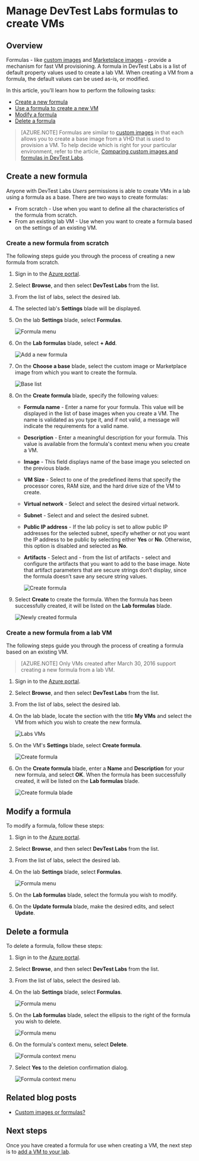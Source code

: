 <properties
	pageTitle="Manage DevTest Labs formulas to create VMs | Microsoft Azure"
	description="Learn how to create, update, and remove DevTest Labs formulas, and use them to create new VMs."
	services="devtest-lab,virtual-machines"
	documentationCenter="na"
	authors="tomarcher"
	manager="douge"
	editor=""/>

<tags
	ms.service="devtest-lab"
	ms.workload="na"
	ms.tgt_pltfrm="na"
	ms.devlang="na"
	ms.topic="article"
	ms.date="06/01/2016"
	ms.author="tarcher"/>

# Manage DevTest Labs formulas to create VMs

## Overview

Formulas - like [custom images](./devtest-lab-create-template.md) and [Marketplace images](./devtest-lab-configure-marketplace-images.md) -
provide a mechanism for fast VM provisioning. A formula in DevTest Labs is a list of default property values used to create a lab VM. When creating a VM
from a formula, the default values can be used as-is, or modified. 

In this article, you'll learn how to perform the following tasks:

- [Create a new formula](#create-a-new-formula)
- [Use a formula to create a new VM](#use-a-formula-to-create-a-new-vm)
- [Modify a formula](#modify-a-formula)
- [Delete a formula](#delete-a-formula)

> [AZURE.NOTE] Formulas are similar to [custom images](./devtest-lab-create-template.md) in that 
each allows you to create a base image from a VHD that is used to provision a VM. To help decide which is right
for your particular environment, refer to the article,
[Comparing custom images and formulas in DevTest Labs](./devtest-lab-comparing-vm-base-image-types.md).

## Create a new formula
Anyone with DevTest Labs *Users* permissions is able to create VMs in a lab using a formula as a base. 
There are two ways to create formulas: 

- From scratch - Use when you want to define all the characteristics of the formula from scratch.
- From an existing lab VM - Use when you want to create a formula based on the settings of an existing VM.

### Create a new formula from scratch
The following steps guide you through the process of creating a new formula from scratch.

1. Sign in to the [Azure portal](http://go.microsoft.com/fwlink/p/?LinkID=525040).

1. Select **Browse**, and then select **DevTest Labs** from the list.

1. From the list of labs, select the desired lab.  

1. The selected lab's **Settings** blade will be displayed. 

1. On the lab **Settings** blade, select **Formulas**.

    ![Formula menu](./media/devtest-lab-manage-formulas/lab-settings-formulas.png)

1. On the **Lab formulas** blade, select **+ Add**.

    ![Add a new formula](./media/devtest-lab-manage-formulas/add-formula.png)

1. On the **Choose a base** blade, select the custom image or Marketplace image from which you want to create the formula.

    ![Base list](./media/devtest-lab-manage-formulas/base-list.png)

1. On the **Create formula** blade, specify the following values:

	- **Formula name** - Enter a name for your formula. This value will be displayed in the list of base images when you create a VM. The name is validated as you type it, and if not valid, a message will indicate the requirements for a valid name.
	- **Description** - Enter a meaningful description for your formula. This value is available from the formula's context menu when you create a VM.
	- **Image** - This field displays name of the base image you selected on the previous blade. 
	- **VM Size** - Select to one of the predefined items that specify the processor cores, RAM size, and the hard drive size of the VM to create.
	- **Virtual network** - Select and select the desired virtual network.
	- **Subnet** - Select and and select the desired subnet.
	- **Public IP address** - If the lab policy is set to allow public IP addresses for the selected subnet, specify whether or not you want the IP address to be public by selecting either **Yes** or **No**. Otherwise, this option is disabled and selected as **No**.
	- **Artifacts** - Select and - from the list of artifacts - select and configure the artifacts that you want to add to the base image. Note that artifact parameters that are secure strings don’t display, since the formula doesn’t save any secure string values. 

    	![Create formula](./media/devtest-lab-manage-formulas/create-formula.png)

1. Select **Create** to create the formula. When the formula has been successfully created, it will be listed on the **Lab formulas** blade.

	![Newly created formula](./media/devtest-lab-manage-formulas/newly-created-formula.png)

### Create a new formula from a lab VM
The following steps guide you through the process of creating a formula based on an existing VM. 

> [AZURE.NOTE] Only VMs created after March 30, 2016 support creating a new formula from a lab VM. 

1. Sign in to the [Azure portal](http://go.microsoft.com/fwlink/p/?LinkID=525040).

1. Select **Browse**, and then select **DevTest Labs** from the list.

1. From the list of labs, select the desired lab.  

1. On the lab blade, locate the section with the title **My VMs** and select the VM from which you wish to create the new formula.

	![Labs VMs](./media/devtest-lab-manage-formulas/my-vms.png)

1. On the VM's **Settings** blade, select **Create formula**.

	![Create formula](./media/devtest-lab-manage-formulas/create-formula-menu.png)

1. On the **Create formula** blade, enter a **Name** and **Description** for your new formula, and select **OK**. When the formula has been successfully created, it will be listed on the **Lab formulas** blade.

	![Create formula blade](./media/devtest-lab-manage-formulas/create-formula-blade.png)

## Modify a formula
To modify a formula, follow these steps:

1. Sign in to the [Azure portal](http://go.microsoft.com/fwlink/p/?LinkID=525040).

1. Select **Browse**, and then select **DevTest Labs** from the list.

1. From the list of labs, select the desired lab.  

1. On the lab **Settings** blade, select **Formulas**.

    ![Formula menu](./media/devtest-lab-manage-formulas/lab-settings-formulas.png)

1. On the **Lab formulas** blade, select the formula you wish to modify.

1. On the **Update formula** blade, make the desired edits, and select **Update**.

## Delete a formula 
To delete a formula, follow these steps:

1. Sign in to the [Azure portal](http://go.microsoft.com/fwlink/p/?LinkID=525040).

1. Select **Browse**, and then select **DevTest Labs** from the list.

1. From the list of labs, select the desired lab.  

1. On the lab **Settings** blade, select **Formulas**.

    ![Formula menu](./media/devtest-lab-manage-formulas/lab-settings-formulas.png)

1. On the **Lab formulas** blade, select the ellipsis to the right of the formula you wish to delete.

    ![Formula menu](./media/devtest-lab-manage-formulas/lab-formulas-blade.png)

1. On the formula's context menu, select **Delete**.

    ![Formula context menu](./media/devtest-lab-manage-formulas/formula-delete-context-menu.png)

1. Select **Yes** to the deletion confirmation dialog.

    ![Formula context menu](./media/devtest-lab-manage-formulas/formula-delete-confirmation.png)

## Related blog posts

- [Custom images or formulas?](https://blogs.msdn.microsoft.com/devtestlab/2016/04/06/custom-images-or-formulas/)

## Next steps
Once you have created a formula for use when creating a VM, the next step is to [add a VM to your lab](./devtest-lab-add-vm-with-artifacts.md).